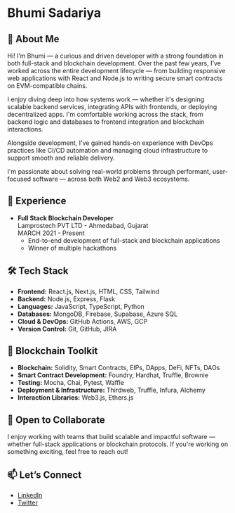 # Bhumi Sadariya

## 👋 About Me
Hi! I’m Bhumi — a curious and driven developer with a strong foundation in both full-stack and blockchain development. Over the past few years, I’ve worked across the entire development lifecycle — from building responsive web applications with React and Node.js to writing secure smart contracts on EVM-compatible chains.

I enjoy diving deep into how systems work — whether it's designing scalable backend services, integrating APIs with frontends, or deploying decentralized apps. I'm comfortable working across the stack, from backend logic and databases to frontend integration and blockchain interactions.

Alongside development, I’ve gained hands-on experience with DevOps practices like CI/CD automation and managing cloud infrastructure to support smooth and reliable delivery.

I'm passionate about solving real-world problems through performant, user-focused software — across both Web2 and Web3 ecosystems.


## 💼 Experience
- **Full Stack Blockchain Developer**  
  Lamprostech PVT LTD - Ahmedabad, Gujarat  
  MARCH 2021 - Present  
  - End-to-end development of full-stack and blockchain applications
  - Winner of multiple hackathons

## 🛠️ Tech Stack
- **Frontend:** React.js, Next.js, HTML, CSS, Tailwind
- **Backend:** Node.js, Express, Flask
- **Languages:** JavaScript, TypeScript, Python
- **Databases:** MongoDB, Firebase, Supabase, Azure SQL
- **Cloud & DevOps:** GitHub Actions, AWS, GCP
- **Version Control:** Git, GitHub, JIRA

## 💼 Blockchain Toolkit
- **Blockchain:** Solidity, Smart Contracts, EIPs, DApps, DeFi, NFTs, DAOs
- **Smart Contract Development:** Foundry, Hardhat, Truffle, Brownie
- **Testing:** Mocha, Chai, Pytest, Waffle
- **Deployment & Infrastructure:** Thirdweb, Truffle, Infura, Alchemy
- **Interaction Libraries:** Web3.js, Ethers.js

## 🤝 Open to Collaborate
I enjoy working with teams that build scalable and impactful software — whether full-stack applications or blockchain protocols. If you're working on something exciting, feel free to reach out!

## 📫 Let’s Connect
- [LinkedIn](https://www.linkedin.com/in/bhumi-sadariya-52588a189/)  
- [Twitter](https://x.com/BhumiSadariya)
